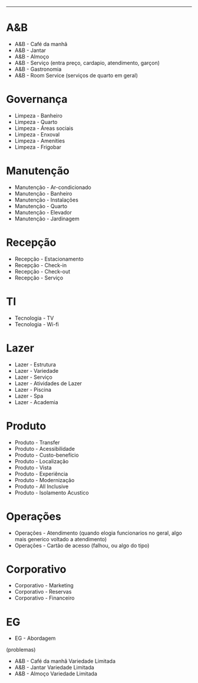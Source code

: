 
---

# A&B

* A&B - Café da manhã 
* A&B - Jantar
* A&B - Almoço
* A&B - Serviço (entra preço, cardapio, atendimento, garçon)
* A&B - Gastronomia 
* A&B - Room Service (serviços de quarto em geral)


# Governança

* Limpeza - Banheiro
* Limpeza - Quarto
* Limpeza - Áreas sociais
* Limpeza - Enxoval
* Limpeza - Amenities
* Limpeza - Frigobar

# Manutenção

* Manutenção - Ar-condicionado
* Manutenção - Banheiro
* Manutenção - Instalações
* Manutenção - Quarto
* Manutenção - Elevador
* Manutenção - Jardinagem

# Recepção

* Recepção - Estacionamento
* Recepção - Check-in
* Recepção - Check-out
* Recepção - Serviço

# TI

* Tecnologia - TV
* Tecnologia - Wi-fi

# Lazer

* Lazer - Estrutura
* Lazer - Variedade
* Lazer - Serviço
* Lazer - Atividades de Lazer
* Lazer - Piscina
* Lazer - Spa
* Lazer - Academia

# Produto

* Produto - Transfer
* Produto - Acessibilidade
* Produto - Custo-benefício
* Produto - Localização
* Produto - Vista
* Produto - Experiência
* Produto - Modernização
* Produto - All Inclusive
* Produto - Isolamento Acustico

# Operações

* Operações - Atendimento (quando elogia funcionarios no geral, algo mais generico voltado a atendimento)
* Operações - Cartão de acesso (falhou, ou algo do tipo)

# Corporativo
* Corporativo - Marketing
* Corporativo - Reservas
* Corporativo - Financeiro


# EG
* EG - Abordagem

(problemas)
* A&B - Café da manhã Variedade Limitada
* A&B - Jantar Variedade Limitada
* A&B - Almoço Variedade Limitada

